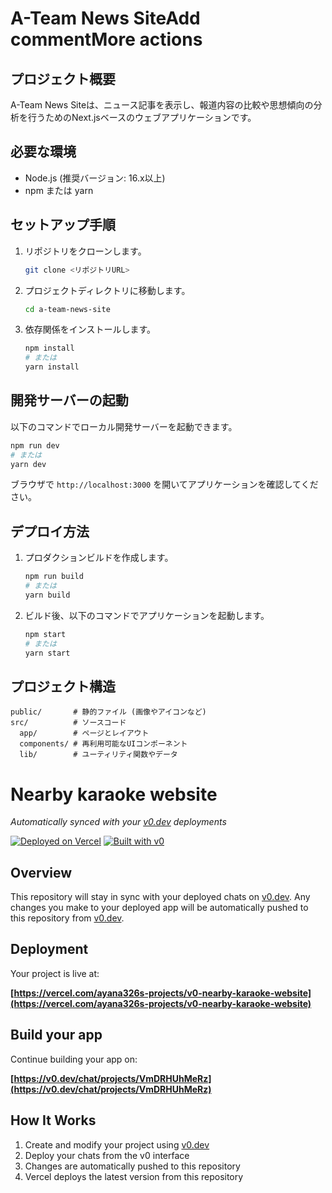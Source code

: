 # A-Team News SiteAdd commentMore actions

## プロジェクト概要
A-Team News Siteは、ニュース記事を表示し、報道内容の比較や思想傾向の分析を行うためのNext.jsベースのウェブアプリケーションです。

## 必要な環境
- Node.js (推奨バージョン: 16.x以上)
- npm または yarn

## セットアップ手順
1. リポジトリをクローンします。
   ```bash
   git clone <リポジトリURL>
   ```
2. プロジェクトディレクトリに移動します。
   ```bash
   cd a-team-news-site
   ```
3. 依存関係をインストールします。
   ```bash
   npm install
   # または
   yarn install
   ```

## 開発サーバーの起動
以下のコマンドでローカル開発サーバーを起動できます。
```bash
npm run dev
# または
yarn dev
```
ブラウザで `http://localhost:3000` を開いてアプリケーションを確認してください。

## デプロイ方法
1. プロダクションビルドを作成します。
   ```bash
   npm run build
   # または
   yarn build
   ```
2. ビルド後、以下のコマンドでアプリケーションを起動します。
   ```bash
   npm start
   # または
   yarn start
   ```

## プロジェクト構造
```
public/       # 静的ファイル (画像やアイコンなど)
src/          # ソースコード
  app/        # ページとレイアウト
  components/ # 再利用可能なUIコンポーネント
  lib/        # ユーティリティ関数やデータ
```

# Nearby karaoke website

*Automatically synced with your [v0.dev](https://v0.dev) deployments*

[![Deployed on Vercel](https://img.shields.io/badge/Deployed%20on-Vercel-black?style=for-the-badge&logo=vercel)](https://vercel.com/ayana326s-projects/v0-nearby-karaoke-website)
[![Built with v0](https://img.shields.io/badge/Built%20with-v0.dev-black?style=for-the-badge)](https://v0.dev/chat/projects/VmDRHUhMeRz)

## Overview

This repository will stay in sync with your deployed chats on [v0.dev](https://v0.dev).
Any changes you make to your deployed app will be automatically pushed to this repository from [v0.dev](https://v0.dev).

## Deployment

Your project is live at:

**[https://vercel.com/ayana326s-projects/v0-nearby-karaoke-website](https://vercel.com/ayana326s-projects/v0-nearby-karaoke-website)**

## Build your app

Continue building your app on:

**[https://v0.dev/chat/projects/VmDRHUhMeRz](https://v0.dev/chat/projects/VmDRHUhMeRz)**

## How It Works

1. Create and modify your project using [v0.dev](https://v0.dev)
2. Deploy your chats from the v0 interface
3. Changes are automatically pushed to this repository
4. Vercel deploys the latest version from this repository
